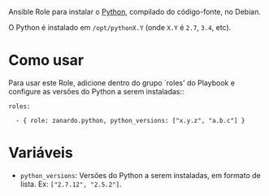 Ansible Role para instalar o [Python](https://www.python.org/), compilado do
código-fonte, no Debian.

O Python é instalado em `/opt/pythonX.Y` (onde `X.Y` é `2.7`, `3.4`, etc).

# Como usar

Para usar este Role, adicione dentro do grupo `roles' do Playbook e
configure as versões do Python a serem instaladas::

```
roles:

  - { role: zanardo.python, python_versions: ["x.y.z", "a.b.c"] }
```

# Variáveis

- `python_versions`: Versões do Python a serem instaladas, em formato de lista.
  Ex: `["2.7.12", "2.5.2"]`.
